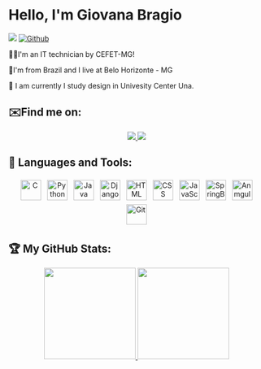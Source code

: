 # Hello, I'm Giovana Bragio 
![](https://visitor-badge.laobi.icu/badge?page_id=GiovanaBragio.GiovanaBragio) [![Github](https://img.shields.io/github/followers/GiovanaBragio?label=Follow&style=radical)](https://github.com/GiovanaBragio)

👨‍💻I'm an IT technician by CEFET-MG!

📍I'm from Brazil and I live at Belo Horizonte - MG

🚀 I am currently I study design in Univesity Center Una.   
 
 ## ✉️Find me on:
 <p align="center">
 <a href="https://www.linkedin.com/in/giovana-caroba-bragio/" alt="linkedin" target="_blank">
  <img src="https://img.shields.io/badge/LinkedIn-0077B5?style=for-the-badge&logo=linkedin&logoColor=white&link=https://www.linkedin.com/in/giovana-caroba-bragio/">
</a>

<a href="mailto:giovanacaroba@hotmail.com" alt="email" target="_blank">
  <img src="https://img.shields.io/badge/Microsoft_Outlook-0078D4?style=for-the-badge&logo=microsoft-outlook&logoColor=white&link=mailto:giovanabragio@outlook.com" />
</a>
</p>


## 🧰 Languages and Tools:
<p align="center">
  <img src="https://img.shields.io/badge/C-00599C?style=for-the-badge&logo=c&logoColor=white" alt="C" height="40" style="vertical-align:top; margin:4px">
  <img src="https://img.shields.io/badge/Python-14354C?style=for-the-badge&logo=python&logoColor=white" alt="Python" height="40" style="vertical-align:top; margin:4px">
  <img src="https://img.shields.io/badge/Java-ED8B00?style=for-the-badge&logo=java&logoColor=white" alt="Java" height="40" style="vertical-align:top; margin:4px">
  <img src="https://img.shields.io/badge/Django-092E20?style=for-the-badge&logo=django&logoColor=white" alt="Django" height="40" style="vertical-align:top; margin:4px">
  <img src="https://img.shields.io/badge/HTML5-E34F26?style=for-the-badge&logo=html5&logoColor=white" alt="HTML" height="40" style="vertical-align:top; margin:4px">
  <img src="https://img.shields.io/badge/CSS3-1572B6?style=for-the-badge&logo=css3&logoColor=white" alt="CSS" height="40" style="vertical-align:top; margin:4px">
  <img src="https://img.shields.io/badge/JavaScript-323330?style=for-the-badge&logo=javascript&logoColor=F7DF1E" alt="JavaScript" height="40" style="vertical-align:top; margin:4px">
  <img src="https://img.shields.io/badge/Spring-6DB33F?style=for-the-badge&logo=spring&logoColor=white" alt="SpringBoot" height="40" style="vertical-align:top; margin:4px">
  <img src="https://img.shields.io/badge/Angular-DD0031?style=for-the-badge&logo=angular&logoColor=white" alt="Anmgular" height="40" style="vertical-align:top; margin:4px">
  <img src="https://img.shields.io/badge/Git-E34F26?style=for-the-badge&logo=git&logoColor=white" alt="Git" height="40" style="vertical-align:top; margin:4px">
</p>

## 🏆 My GitHub Stats:
<p align="center" dir="auto">
  <a href="https://github.com/GiovanaBragio">
    <img height="180em" src="https://github-readme-stats.vercel.app/api?username=GiovanaBragio&theme=radical&show_icons=true&include_all_commits=true&count_private=true&cache_seconds=86400">
  </a>
  <img height="180em" src="https://github-readme-stats.vercel.app/api/top-langs/?username=GiovanaBragio&layout=compact&langs_count=10&theme=radical&include_all_commits=true&count_private=true&cache_seconds=86400"/>
</p>


